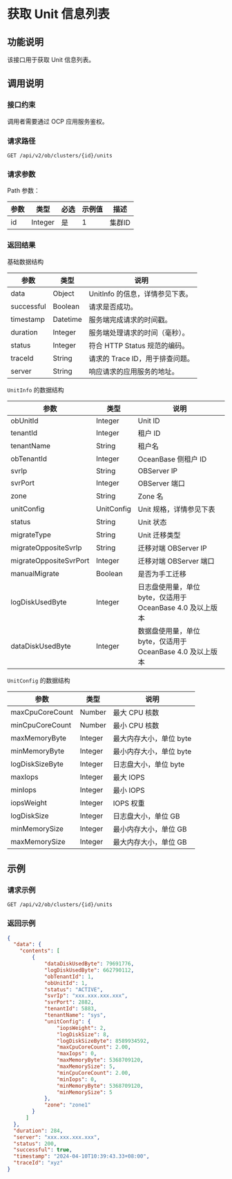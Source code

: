 # 获取 Unit 信息列表

## 功能说明

该接口用于获取 Unit 信息列表。

## 调用说明

### 接口约束

调用者需要通过 OCP 应用服务鉴权。

### 请求路径

`GET /api/v2/ob/clusters/{id}/units`

### 请求参数

Path 参数：

|  参数  |  类型  |  必选  | 示例值 |  描述  |
|----|----|----|-----|----|
|  id  |  Integer  |  是  | 1   |  集群ID  |

### 返回结果

基础数据结构

|  参数  |  类型  | 说明                               |
|----|----|----------------------------------|
|  data  |  Object  | UnitInfo 的信息，详情参见下表。 |
|  successful  |  Boolean | 请求是否成功。                          |
|  timestamp |  Datetime  | 服务端完成请求的时间戳。                     |
|  duration |  Integer  | 服务端处理请求的时间（毫秒）。                  |
|  status |  Integer  | 符合 HTTP Status 规范的编码。            |
|  traceId |  String  | 请求的 Trace ID，用于排查问题。             |
|  server  |  String  | 响应请求的应用服务的地址。                    |

`UnitInfo` 的数据结构

|  参数  |  类型  |  说明  |
|----|----|----|
|  obUnitId  |  Integer  |  Unit ID  |
|  tenantId  |  Integer  |  租户 ID  |
|  tenantName  |  String  |  租户名  |
|  obTenantId  |  Integer  |  OceanBase 侧租户 ID  |
|  svrIp  |  String  |  OBServer IP  |
|  svrPort  |  Integer  |  OBServer 端口  |
|  zone  |  String  |  Zone 名  |
|  unitConfig  |  UnitConfig  |  Unit 规格，详情参见下表  |
|  status  |  String  |  Unit 状态  |
|  migrateType  |  String  |  Unit 迁移类型  |
|  migrateOppositeSvrIp  |  String  |  迁移对端 OBServer IP  |
|  migrateOppositeSvrPort  |  Integer  |  迁移对端 OBServer 端口  |
|  manualMigrate  |  Boolean  |  是否为手工迁移  |
|  logDiskUsedByte  |  Integer  |  日志盘使用量，单位 byte，仅适用于 OceanBase 4.0 及以上版本  |
|  dataDiskUsedByte  |  Integer  |  数据盘使用量，单位 byte，仅适用于 OceanBase 4.0 及以上版本  |

`UnitConfig` 的数据结构

|  参数  |  类型  |  说明  |
|----|----|----|
|  maxCpuCoreCount  |  Number  |  最大 CPU 核数  |
|  minCpuCoreCount  |  Number  |  最小 CPU 核数  |
|  maxMemoryByte  |  Integer  |  最大内存大小，单位 byte  |
|  minMemoryByte  |  Integer  |  最小内存大小，单位 byte  |
|  logDiskSizeByte  |  Integer  |  日志盘大小，单位 byte  |
|  maxIops  |  Integer  |  最大 IOPS  |
|  minIops  |  Integer  |  最小 IOPS  |
|  iopsWeight  |  Integer  |  IOPS 权重  |
|  logDiskSize  |  Integer  |  日志盘大小，单位 GB  |
|  minMemorySize  |  Integer  |  最小内存大小，单位 GB  |
|  maxMemorySize  |  Integer  |  最大内存大小，单位 GB  |

## 示例

### 请求示例

`GET /api/v2/ob/clusters/{id}/units`

### 返回示例

```JSON
{
  "data": {
    "contents": [
        {
            "dataDiskUsedByte": 79691776,
            "logDiskUsedByte": 662790112,
            "obTenantId": 1,
            "obUnitId": 1,
            "status": "ACTIVE",
            "svrIp": "xxx.xxx.xxx.xxx",
            "svrPort": 2882,
            "tenantId": 5883,
            "tenantName": "sys",
            "unitConfig": {
                "iopsWeight": 2,
                "logDiskSize": 8,
                "logDiskSizeByte": 8589934592,
                "maxCpuCoreCount": 2.00,
                "maxIops": 0,
                "maxMemoryByte": 5368709120,
                "maxMemorySize": 5,
                "minCpuCoreCount": 2.00,
                "minIops": 0,
                "minMemoryByte": 5368709120,
                "minMemorySize": 5
            },
            "zone": "zone1"
        }
      ]
  },
  "duration": 284,
  "server": "xxx.xxx.xxx.xxx",
  "status": 200,
  "successful": true,
  "timestamp": "2024-04-10T10:39:43.33+08:00",
  "traceId": "xyz"
}
```

